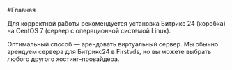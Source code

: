 #Главная

Для корректной работы рекомендуется установка Битрикс 24 (коробка) на CentOS 7 (сервер с операционной системой Linux).

Оптимальный способ — арендовать виртуальный сервер. Мы обычно арендуем сервера для Битрикс24 в Firstvds, но вы можете выбрать любого другого хостинг-провайдера.